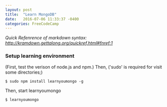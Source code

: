 ```yaml
---
layout: post
title:  "Learn MongoDB"
date:   2016-07-06 11:33:37 -0400
categories: FreeCodeCamp
---
```


*Quick Refenrence of markdown syntax: http://kramdown.gettalong.org/quickref.html#fnref:1*

### Setup learning environment

(First, test the verison of node.js and npm.)
Then, ('sudo' is required for visit some directories;)

~~~ shell
$ sudo npm install learnyoumongo -g
~~~
Then, start learnyoumongo

~~~ shell
$ learnyoumongo
~~~